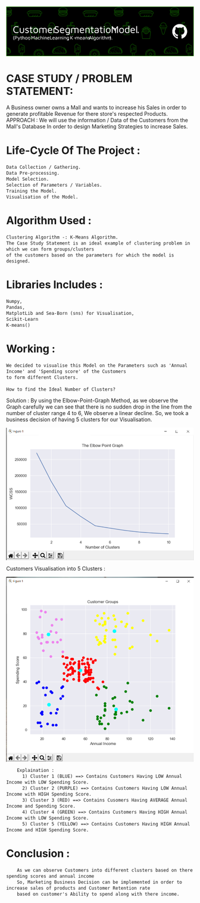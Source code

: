 ![logo](https://github.com/Venom19990/Customer-Segmentation/blob/main/github-header-image%20(3).png)


# CASE STUDY / PROBLEM STATEMENT: 
  A Business owner owns a Mall and wants to increase his Sales in order to generate profitable Revenue for there store's respected Products.
  APPROACH :
    We will use the information / Data of the Customers from the Mall's Database In order to design Marketing Strategies to increase Sales.
    
# Life-Cycle Of The Project :
   
    Data Collection / Gathering.
    Data Pre-processing.
    Model Selection. 
    Selection of Parameters / Variables.
    Training the Model.
    Visualisation of the Model.
  
# Algorithm Used :
    Clustering Algorithm -: K-Means Algorithm.
    The Case Study Statement is an ideal example of clustering problem in which we can form groups/clusters 
    of the customers based on the parameters for which the model is designed.
    
    
# Libraries Includes :
    Numpy,
    Pandas,
    MatplotLib and Sea-Born (sns) for Visualisation,
    Scikit-Learn
    K-means()
    
# Working :
    We decided to visualise this Model on the Parameters such as 'Annual Income' and 'Spending score' of the Customers 
    to form different Clusters.
    
    How to find the Ideal Number of Clusters?
  Solution : By using the Elbow-Point-Graph Method, as we observe the Graph carefully we can see that there is no sudden drop in the line from the number of cluster 
  range 4 to 6, We observe a linear decline. So, we took a business decision of having 5 clusters for our Visualisation.
  
  
   <img align="center" alt="coding" width="650" src="https://github.com/Venom19990/Customer-Segmentation/blob/main/Screenshot%20(532).png">
   
   
 Customers Visualisation into 5 Clusters :
 
  <img align="center" alt="coding" width="650" src="https://github.com/Venom19990/Customer-Segmentation/blob/main/Screenshot%20(530).png">
                      
        Explaination : 
          1) Cluster 1 (BLUE) ==> Contains Customers Having LOW Annual Income with LOW Spending Score.
          2) Cluster 2 (PURPLE) ==> Contains Customers Having LOW Annual Income with HIGH Spending Score.
          3) Cluster 3 (RED) ==> Contains Cusomers Having AVERAGE Annual Income and Spending Score.
          4) Cluster 4 (GREEN) ==> Contains Customers Having HIGH Annual Income with LOW Spending Score.
          5) Cluster 5 (YELLOW) ==> Contains Customers Having HIGH Annual Income and HIGH Spending Score.
  
# Conclusion :
      
        As we can observe Customers into different clusters based on there spending scores and annual income
        So, Marketing Business Decision can be implemented in order to increase sales of products and Customer Retention rate 
        based on customer's Ability to spend along with there income.
  
  
  
  
